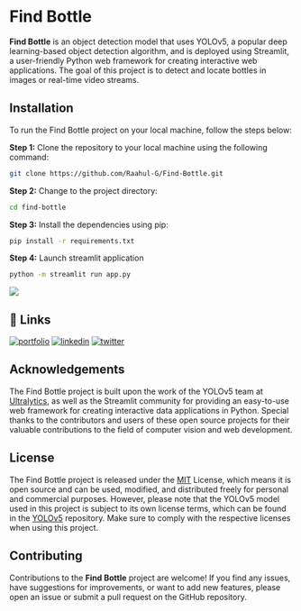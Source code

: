 
# Find Bottle 
**Find Bottle** is an object detection model that uses YOLOv5, a popular deep learning-based object detection algorithm, and is deployed using Streamlit, a user-friendly Python web framework for creating interactive web applications. The goal of this project is to detect and locate bottles in images or real-time video streams.

## Installation

To run the Find Bottle project on your local machine, follow the steps below:

**Step 1:** Clone the repository to your local machine using the following command:

```bash
git clone https://github.com/Raahul-G/Find-Bottle.git
```

**Step 2:** Change to the project directory:

```bash
cd find-bottle
```

**Step 3:** Install the dependencies using pip:

```bash
pip install -r requirements.txt
```

**Step 4:** Launch streamlit application

```bash
python -m streamlit run app.py
```

![](https://i.postimg.cc/SR4NSrDT/Whats-App-Image-2023-04-18-at-16-40-59.jpg)


## 🔗 Links
[![portfolio](https://img.shields.io/badge/my_portfolio-000?style=for-the-badge&logo=ko-fi&logoColor=white)](https://raahul-g.github.io/)
[![linkedin](https://img.shields.io/badge/linkedin-0A66C2?style=for-the-badge&logo=linkedin&logoColor=white)](https://www.linkedin.com/in/graahul/)
[![twitter](https://img.shields.io/badge/twitter-1DA1F2?style=for-the-badge&logo=twitter&logoColor=white)](https://twitter.com/RaahulGupta_)


## Acknowledgements

The Find Bottle project is built upon the work of the YOLOv5 team at [Ultralytics](https://github.com/ultralytics/yolov5), as well as the Streamlit community for providing an easy-to-use web framework for creating interactive data applications in Python. Special thanks to the contributors and users of these open source projects for their valuable contributions to the field of computer vision and web development.


## License
The Find Bottle project is released under the [MIT](https://choosealicense.com/licenses/mit/) License, which means it is open source and can be used, modified, and distributed freely for personal and commercial purposes. However, please note that the YOLOv5 model used in this project is subject to its own license terms, which can be found in the [YOLOv5](https://github.com/ultralytics/yolov5) repository. Make sure to comply with the respective licenses when using this project.
## Contributing
Contributions to the **Find Bottle** project are welcome! If you find any issues, have suggestions for improvements, or want to add new features, please open an issue or submit a pull request on the GitHub repository.



